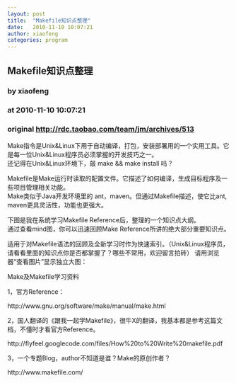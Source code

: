 ```yaml
---
layout: post
title:  "Makefile知识点整理"
date:   2010-11-10 10:07:21
author: xiaofeng
categories: program
---
```


## Makefile知识点整理
### by xiaofeng
### at 2010-11-10 10:07:21
### original <http://rdc.taobao.com/team/jm/archives/513>

<p>Make指令是Unix&amp;Linux下用于自动编译，打包，安装部署用的一个实用工具。它是每一位Unix&amp;Linux程序员必须掌握的开发技巧之一。<br>
还记得在Unix&amp;Linux环境下，敲 make &amp;&amp; make install 吗？</p>
<p>Makefile是Make运行时读取的配置文件。它描述了如何编译，生成目标程序及一些项目管理相关功能。<br>
Make类似于Java开发环境里的 ant，maven。但通过Makefile描述，使它比ant, maven更具灵活性，功能也更强大。</p>
<p>下图是我在系统学习Makefile Reference后，整理的一个知识点大纲。<br>
通过查看mind图，你可以迅速回顾Make Reference所讲的绝大部分重要知识点。</p>
<p>适用于对Makefile语法的回顾及全新学习时作为快速索引。（Unix&amp;Linux程序员，请看看里面的知识点你是否都掌握了？哪些不常用，欢迎留言拍砖） 请用浏览器“查看图片”显示独立大图：<br>
<img src="http://pic.yupoo.com/kenwug/ABTLloh5/11PFpl.png" alt=""></p>
<p>Make及Makefile学习资料</p>
<p>1，官方Reference：</p>
<p>http://www.gnu.org/software/make/manual/make.html</p>
<p>2，国人翻译的《跟我一起学Makefile》，很牛X的翻译，我基本都是参考这篇文档，不懂时才看官方Reference。</p>
<p>http://flyfeel.googlecode.com/files/How%20to%20Write%20makefile.pdf</p>
<p>3，一个专题Blog，author不知道是谁？Make的原创作者？</p>
<p>http://www.makefile.com/</p>